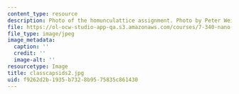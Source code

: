 ```yaml
---
content_type: resource
description: Photo of the homunculattice assignment. Photo by Peter Weigele.
file: https://ol-ocw-studio-app-qa.s3.amazonaws.com/courses/7-340-nano-life-an-introduction-to-virus-structure-and-assembly-fall-2005/f9262d2b1935b7328b9575835c861430_classcapsids2.jpg
file_type: image/jpeg
image_metadata:
  caption: ''
  credit: ''
  image-alt: ''
resourcetype: Image
title: classcapsids2.jpg
uid: f9262d2b-1935-b732-8b95-75835c861430
---
```

